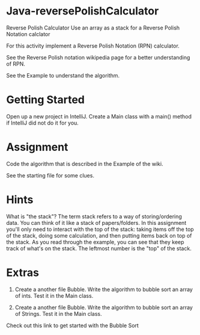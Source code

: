 # Java-reversePolishCalculator

Reverse Polish Calculator
Use an array as a stack for a Reverse Polish Notation calclator

For this activity implement a Reverse Polish Notation (RPN) calculator.

See the Reverse Polish notation wikipedia page for a better understanding of RPN.

See the Example to understand the algorithm.

# Getting Started  

Open up a new project in IntelliJ. Create a Main class with a main() method if IntelliJ did not do it for you.

# Assignment  

Code the algorithm that is described in the Example of the wiki.

See the starting file for some clues.

# Hints  

What is "the stack"? The term stack refers to a way of storing/ordering data. You can think of it like a stack of papers/folders. In this assignment you'll only need to interact with the top of the stack: taking items off the top of the stack, doing some calculation, and then putting items back on top of the stack. As you read through the example, you can see that they keep track of what's on the stack. The leftmost number is the "top" of the stack.

# Extras  

1. Create a another file Bubble. Write the algorithm to bubble sort an array of ints. Test it in the Main class.

2. Create a another file Bubble. Write the algorithm to bubble sort an array of Strings. Test it in the Main class.

Check out this link to get started with the Bubble Sort
